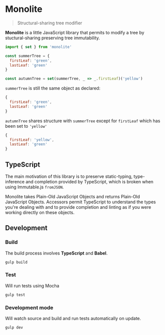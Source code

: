 # Monolite
> Structural-sharing tree modifier

**Monolite** is a little JavaScript library that permits to modify a tree by stuctural-sharing preserving tree immutability.

```js
import { set } from 'monolite'

const summerTree = {
  firstLeaf: 'green',
  lastLeaf: 'green'
}

const autumnTree = set(summerTree, _ => _.firstLeaf)('yellow')
```

`summerTree` is still the same object as declared:
```js
{
  firstLeaf: 'green',
  lastLeaf: 'green'
}
```

`autumnTree` shares structure with `summerTree` except for `firstLeaf` which has been set to `'yellow'`
```js
{
  firstLeaf: 'yellow',
  lastLeaf: 'green'
}
```

## TypeScript
The main motivation of this library is to preserve static-typing, type-inference and completion provided by TypeScript, which is broken when using Immutable.js `fromJSON`.

Monolite takes Plain-Old JavaScript Objects and returns Plain-Old JavaScript Objects. Accessors permit TypeScript to understand the types you're dealing with and to provide completion and linting as if you were working directly on these objects.


## Development

### Build
The build process involves **TypeScript** and **Babel**.

```sh
gulp build
```

### Test
Will run tests using Mocha

```sh
gulp test
```

### Development mode
Will watch source and build and run tests automatically on update.

```sh
gulp dev
```

